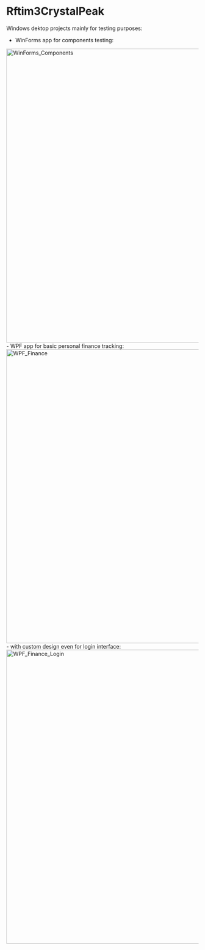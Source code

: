 # Rftim3CrystalPeak
Windows dektop projects mainly for testing purposes:
- WinForms app for components testing:
<img width="1024" height="768" alt="WinForms_Components" src="https://github.com/user-attachments/assets/c8bb0f9f-bf58-4d01-a6bd-94378ec2ea2b" />
- WPF app for basic personal finance tracking:
<img width="1024" height="768" alt="WPF_Finance" src="https://github.com/user-attachments/assets/7b7b0e60-752c-4a25-b249-dd0370b5e376" />
- with custom design even for login interface:
<img width="1024" height="768" alt="WPF_Finance_Login" src="https://github.com/user-attachments/assets/4acb6675-7f8e-48df-a515-a85b7594cf3c" />
